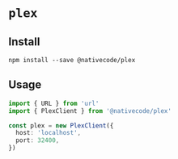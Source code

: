# `plex`

## Install

`npm install --save @nativecode/plex`

## Usage

```typescript
import { URL } from 'url'
import { PlexClient } from '@nativecode/plex'

const plex = new PlexClient({
  host: 'localhost',
  port: 32400,
})
```
